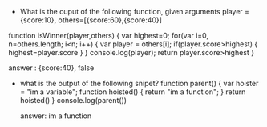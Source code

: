 - What is the ouput of the following function, given arguments player = {score:10}, others=[{score:60},{score:40}]

function isWinner(player,others) {
  var highest=0;
  for(var i=0, n=others.length; i<n; i++) {
    var player = others[i];
    if(player.score>highest) {
      highest=player.score
    }
  }
  console.log(player);
  return player.score>highest 
}

answer : {score:40}, false 

- what is the output of the following snipet?
  function parent() {
    var hoister = "im a variable";
    function hoisted() {
      return "im a function";
    }
    return hoisted()
  }
  console.log(parent())

  answer: im a function 